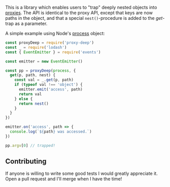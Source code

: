 
This is a library which enables users to "trap" deeply nested objects into
[proxies](https://developer.mozilla.org/en/docs/Web/JavaScript/Reference/Global_Objects/Proxy).
The API is identical to the proxy API, except that keys are now paths in the
object, and that a special `nest()`-procedure is added to the _get_-trap as
a parameter.

A simple example using Node's [process](https://nodejs.org/api/process.html) object:

```js
const proxyDeep = require('proxy-deep')
const _ = require('lodash')
const { EventEmitter } = require('events')

const emitter = new EventEmitter()

const pp = proxyDeep(process, {
  get(p, path, nest) {
    const val = _.get(p, path)
    if (typeof val !== 'object') {
      emitter.emit('access', path)
      return val
    } else {
      return nest()
    }
  }
})

emitter.on('access', path => {
  console.log(`${path} was accessed.`)
})

pp.argv[0] // trapped!
```

## Contributing

If anyone is willing to write some good tests I would greatly appreciate it.
Open a pull request and I'll merge when I have the time!

